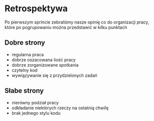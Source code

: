 # Retrospektywa

Po pierwszym sprincie zebraliśmy nasze opinię co do organizacji pracy, które po pogrupowaniu można przedstawić w kilku punktach

## Dobre strony

- regularna praca
- dobrze oszacowana liość pracy
- dobrze zorganizowane spotkania
- czytelny kod
- wywiązywanie się z przydzielonych zadań

## Słabe strony

- nierówny podział pracy
- odkładanie niektórych rzeczy na ostatnią chwilę
- brak jednego stylu kodu
